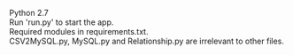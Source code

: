 Python 2.7 </br>
Run 'run.py' to start the app. </br>
Required modules in requirements.txt. </br>
CSV2MySQL.py, MySQL.py and Relationship.py are irrelevant to other files. </br>